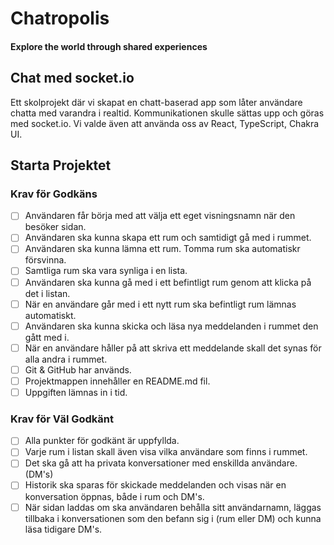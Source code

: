 # Chatropolis

#### Explore the world through shared experiences

## Chat med socket.io

Ett skolprojekt där vi skapat en chatt-baserad app som låter användare chatta med varandra i realtid. Kommunikationen skulle sättas upp och göras med socket.io. Vi valde även att använda oss av React, TypeScript, Chakra UI.

## Starta Projektet

### Krav för Godkäns

- [ ] Användaren får börja med att välja ett eget visningsnamn när den besöker sidan.
- [ ] Användaren ska kunna skapa ett rum och samtidigt gå med i rummet.
- [ ] Användaren ska kunna lämna ett rum. Tomma rum ska automatiskr försvinna.
- [ ] Samtliga rum ska vara synliga i en lista.
- [ ] Användaren ska kunna gå med i ett befintligt rum genom att klicka på det i listan.
- [ ] När en användare går med i ett nytt rum ska befintligt rum lämnas automatiskt.
- [ ] Användaren ska kunna skicka och läsa nya meddelanden i rummet den gått med i.
- [ ] När en användare håller på att skriva ett meddelande skall det synas för alla andra i rummet.
- [ ] Git & GitHub har används.
- [ ] Projektmappen innehåller en README.md fil.
- [ ] Uppgiften lämnas in i tid.

### Krav för Väl Godkänt

- [ ] Alla punkter för godkänt är uppfyllda.
- [ ] Varje rum i listan skall även visa vilka användare som finns i rummet.
- [ ] Det ska gå att ha privata konversationer med enskillda användare. (DM's)
- [ ] Historik ska sparas för skickade meddelanden och visas när en konversation öppnas, både i rum och DM's.
- [ ] När sidan laddas om ska användaren behålla sitt användarnamn, läggas tillbaka i konversationen som den befann sig i (rum eller DM) och kunna läsa tidigare DM's.
